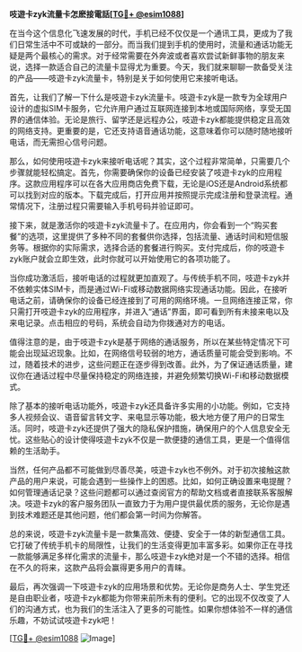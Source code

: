 **吱遊卡zyk流量卡怎麽接電話[[TG💪+ @esim1088](https://t.me/s/esim1088)]**

在当今这个信息化飞速发展的时代，手机已经不仅仅是一个通讯工具，更成为了我们日常生活中不可或缺的一部分。而当我们提到手机的使用时，流量和通话功能无疑是两个最核心的需求。对于经常需要在外奔波或者喜欢尝试新鲜事物的朋友来说，选择一款适合自己的流量卡显得尤为重要。今天，我们就来聊聊一款备受关注的产品——吱遊卡zyk流量卡，特别是关于如何使用它来接听电话。

首先，让我们了解一下什么是吱遊卡zyk流量卡。吱遊卡zyk是一款专为全球用户设计的虚拟SIM卡服务，它允许用户通过互联网连接到本地或国际网络，享受无国界的通信体验。无论是旅行、留学还是远程办公，吱遊卡zyk都能提供稳定且高效的网络支持。更重要的是，它还支持语音通话功能，这意味着你可以随时随地接听电话，而无需担心信号问题。

那么，如何使用吱遊卡zyk来接听电话呢？其实，这个过程非常简单，只需要几个步骤就能轻松搞定。首先，你需要确保你的设备已经安装了吱遊卡zyk的应用程序。这款应用程序可以在各大应用商店免费下载，无论是iOS还是Android系统都可以找到对应的版本。下载完成后，打开应用并按照提示完成注册和登录流程。通常情况下，注册过程只需要输入手机号码并验证即可。

接下来，就是激活你的吱遊卡zyk流量卡了。在应用内，你会看到一个“购买套餐”的选项，这里提供了多种不同的套餐供你选择，包括流量、通话时间和短信服务等。根据你的实际需求，选择合适的套餐进行购买。支付完成后，你的吱遊卡zyk账户就会立即生效，此时你就可以开始使用它的各项功能了。

当你成功激活后，接听电话的过程就更加直观了。与传统手机不同，吱遊卡zyk并不依赖实体SIM卡，而是通过Wi-Fi或移动数据网络实现通话功能。因此，在接听电话之前，请确保你的设备已经连接到了可用的网络环境。一旦网络连接正常，你只需打开吱遊卡zyk的应用程序，并进入“通话”界面，即可看到所有未接来电以及来电记录。点击相应的号码，系统会自动为你拨通对方的电话。

值得注意的是，由于吱遊卡zyk是基于网络的通话服务，所以在某些特定情况下可能会出现延迟现象。比如，在网络信号较弱的地方，通话质量可能会受到影响。不过，随着技术的进步，这些问题正在逐步得到改善。此外，为了保证通话质量，建议你在通话过程中尽量保持稳定的网络连接，并避免频繁切换Wi-Fi和移动数据模式。

除了基本的接听电话功能外，吱遊卡zyk还具备许多实用的小功能。例如，它支持多人视频会议、语音留言转文字、来电显示等功能，极大地方便了用户的日常生活。同时，吱遊卡zyk还提供了强大的隐私保护措施，确保用户的个人信息安全无忧。这些贴心的设计使得吱遊卡zyk不仅是一款便捷的通信工具，更是一个值得信赖的生活助手。

当然，任何产品都不可能做到尽善尽美，吱遊卡zyk也不例外。对于初次接触这款产品的用户来说，可能会遇到一些操作上的困惑。比如，如何正确设置来电提醒？如何管理通话记录？这些问题都可以通过查阅官方的帮助文档或者直接联系客服解决。吱遊卡zyk的客户服务团队一直致力于为用户提供最优质的服务，无论你是遇到技术难题还是其他问题，他们都会第一时间为你解答。

总的来说，吱遊卡zyk流量卡是一款集高效、便捷、安全于一体的新型通信工具。它打破了传统手机卡的局限性，让我们的生活变得更加丰富多彩。如果你正在寻找一款能够满足多样化需求的流量卡，那么吱遊卡zyk绝对是一个不错的选择。相信在不久的将来，这款产品将会赢得更多用户的青睐。

最后，再次强调一下吱遊卡zyk的应用场景和优势。无论你是商务人士、学生党还是自由职业者，吱遊卡zyk都能为你带来前所未有的便利。它的出现不仅改变了人们的沟通方式，也为我们的生活注入了更多的可能性。如果你想体验不一样的通信乐趣，不妨试试吱遊卡zyk吧！

[[TG💪+ @esim1088](https://t.me/s/esim1088) ![Image](https://i.postimg.cc/4NQfJmqS/Snipaste-2025-05-13-00-14-12.png)]